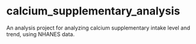 # calcium_supplementary_analysis
An analysis project for analyzing calcium supplementary intake level and trend, using NHANES data.
